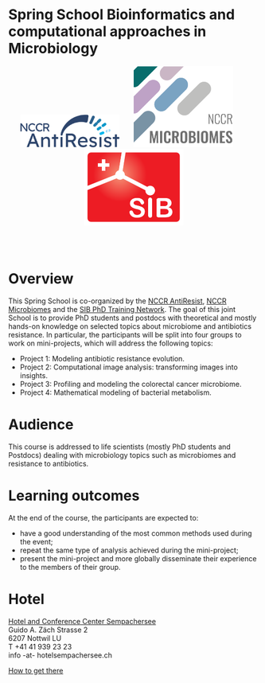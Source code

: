 # Spring School Bioinformatics and computational approaches in Microbiology

<p align="center"><img src="assets/images/nccr_antiresist.svg" width="200"/>&nbsp;&nbsp;&nbsp;&nbsp;&nbsp;&nbsp;&nbsp;<img src="assets/images/nccr_microbiomes.png" width="200"/>&nbsp;&nbsp;&nbsp;&nbsp;&nbsp;&nbsp;&nbsp;<img src="assets/images/SIB_logo.svg" width="200"/></p><br><br>

# Overview
This Spring School is co-organized by the [NCCR AntiResist](https://www.nccr-antiresist.ch/en/), [NCCR Microbiomes](https://nccr-microbiomes.ch/) and the [SIB PhD Training Network](https://www.sib.swiss/training/who-can-benefit#for-phd-students).
The goal of this joint School is to provide PhD students and postdocs with theoretical and mostly hands-on knowledge on selected topics about microbiome and antibiotics resistance. In particular, the participants will be split into four groups to work on mini-projects, which will address the following topics:

* Project 1: Modeling antibiotic resistance evolution.
* Project 2: Computational image analysis: transforming images into insights.
* Project 3: Profiling and modeling the colorectal cancer microbiome.
* Project 4: Mathematical modeling of bacterial metabolism.


# Audience
This course is addressed to life scientists (mostly PhD students and Postdocs) dealing with microbiology topics such as microbiomes and resistance to antibiotics.

# Learning outcomes
At the end of the course, the participants are expected to:

* have a good understanding of the most common methods used during the event;
* repeat the same type of analysis achieved during the mini-project;
* present the mini-project and more globally disseminate their experience to the members of their group.

# Hotel
[Hotel and Conference Center Sempachersee](https://www.hotelsempachersee.ch/en/)</br>
Guido A. Zäch Strasse 2</br>
6207 Nottwil LU</br>
T +41 41 939 23 23</br>
info -at- hotelsempachersee.ch</br>

[How to get there](https://www.hotelsempachersee.ch/en/explore/location-contact)


